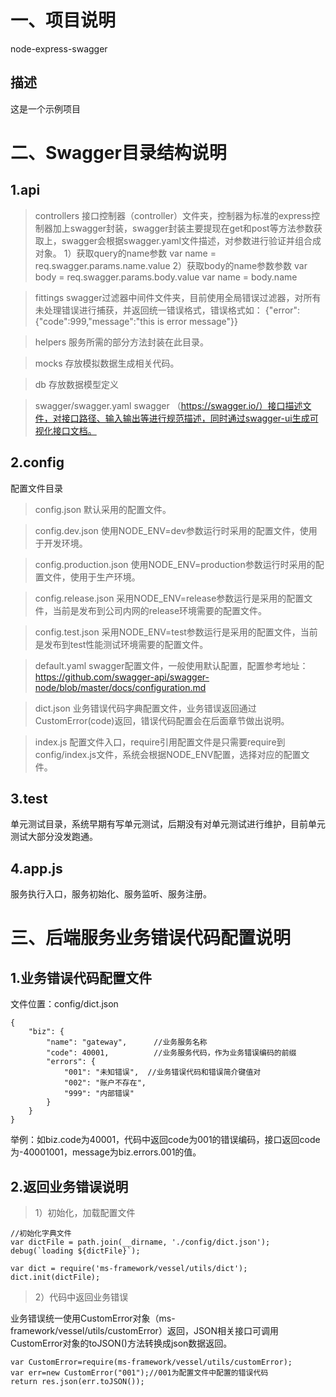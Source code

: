 # 一、项目说明
node-express-swagger

## 描述
这是一个示例项目

# 二、Swagger目录结构说明
## 1.api
> controllers
接口控制器（controller）文件夹，控制器为标准的express控制器加上swagger封装，swagger封装主要提现在get和post等方法参数获取上，swagger会根据swagger.yaml文件描述，对参数进行验证并组合成对象。
    1）获取query的name参数
    var name = req.swagger.params.name.value
    2）获取body的name参数参数
    var body = req.swagger.params.body.value
    var name = body.name

> fittings
swagger过滤器中间件文件夹，目前使用全局错误过滤器，对所有未处理错误进行捕获，并返回统一错误格式，错误格式如：
    {"error":{"code":999,"message":"this is error message"}}

> helpers
服务所需的部分方法封装在此目录。

> mocks
存放模拟数据生成相关代码。

> db
存放数据模型定义

> swagger/swagger.yaml
swagger （https://swagger.io/）接口描述文件，对接口路径、输入输出等进行规范描述，同时通过swagger-ui生成可视化接口文档。

## 2.config
配置文件目录

> config.json
默认采用的配置文件。

> config.dev.json
使用NODE_ENV=dev参数运行时采用的配置文件，使用于开发环境。

> config.production.json
使用NODE_ENV=production参数运行时采用的配置文件，使用于生产环境。

> config.release.json
采用NODE_ENV=release参数运行是采用的配置文件，当前是发布到公司内网的release环境需要的配置文件。

> config.test.json
采用NODE_ENV=test参数运行是采用的配置文件，当前是发布到test性能测试环境需要的配置文件。

> default.yaml
swagger配置文件，一般使用默认配置，配置参考地址：
    https://github.com/swagger-api/swagger-node/blob/master/docs/configuration.md

> dict.json
业务错误代码字典配置文件，业务错误返回通过CustomError(code)返回，错误代码配置会在后面章节做出说明。

> index.js
配置文件入口，require引用配置文件是只需要require到config/index.js文件，系统会根据NODE_ENV配置，选择对应的配置文件。

## 3.test
单元测试目录，系统早期有写单元测试，后期没有对单元测试进行维护，目前单元测试大部分没发跑通。

## 4.app.js
服务执行入口，服务初始化、服务监听、服务注册。

# 三、后端服务业务错误代码配置说明
## 1.业务错误代码配置文件
文件位置：config/dict.json

    {
        "biz": {
            "name": "gateway",      //业务服务名称
            "code": 40001,          //业务服务代码，作为业务错误编码的前缀
            "errors": {
                "001": "未知错误",  //业务错误代码和错误简介键值对
                "002": "账户不存在",
                "999": "内部错误"
            }
        }
    }
    
举例：如biz.code为40001，代码中返回code为001的错误编码，接口返回code为-40001001，message为biz.errors.001的值。

## 2.返回业务错误说明
> 1）初始化，加载配置文件

    //初始化字典文件
    var dictFile = path.join(__dirname, './config/dict.json');
    debug(`loading ${dictFile}`);

    var dict = require('ms-framework/vessel/utils/dict');
    dict.init(dictFile);

> 2）代码中返回业务错误

业务错误统一使用CustomError对象（ms-framework/vessel/utils/customError）返回，JSON相关接口可调用CustomError对象的toJSON()方法转换成json数据返回。

    var CustomError=require(ms-framework/vessel/utils/customError);
    var err=new CustomError("001");//001为配置文件中配置的错误代码
    return res.json(err.toJSON());
